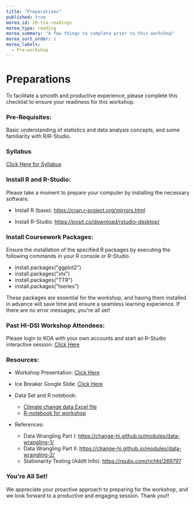```yaml
---
title: "Preparations"
published: true
morea_id: 20-tsa-readings
morea_type: reading
morea_summary: "A few things to complete prior to this workshop"
morea_sort_order: 1
morea_labels:
  - Pre-workshop
---
```


# Preparations 
To facilitate a smooth and productive experience, please complete this checklist to ensure your readiness for this workshop. 

### Pre-Requisites:
Basic understanding of statistics and data analysis concepts, and some familiarity with R/R-Studio.

### Syllabus
[Click Here for Syllabus](https://docs.google.com/document/d/1TIL6w2p6mZXlDmt9UePpA5zl2CgORzbr5A-rh9ANXVo/edit?usp=sharing)


### Install R and R-Studio:
Please take a moment to prepare your computer by installing the necessary software.

* Install R (base): https://cran.r-project.org/mirrors.html  

* Install R-Studio: https://posit.co/download/rstudio-desktop/


### Install Coursework Packages:
Ensure the installation of the specified R packages by executing the following commands in your R console or R-Studio.

* install.packages(&quot;ggplot2&quot;)
* install.packages(&quot;xts&quot;)
* install.packages(&quot;TTR&quot;)
* install.packages(&quot;tseries&quot;)

These packages are essential for the workshop, and having them installed in advance will save time and ensure a seamless learning experience. If there are no error messages, you&#39;re all set!

### Past HI-DSI Workshop Attendees:
Please login to KOA with your own accounts and start an R-Studio interactive session: [Click Here](https://koa.its.hawaii.edu/) 


### Resources:
* Workshop Presentation: [Click Here](https://docs.google.com/presentation/d/1YLgclYe3Hkf8lIDctmLbreOeoq1R_nHEQ0Me4weTEMg/edit?usp=sharing)

* Ice Breaker Google Slide: [Click Here](https://docs.google.com/presentation/d/13LXlBwBo1M4IRdF3K1uq5_U_FXInqP216wlHB8ESqcM/edit?usp=sharing)

* Data Set and R notebook: 
  - [Climate change data Excel file](HIDSI_TS_workshop_data.xlsx)
  - [R-notebook for workshop](ETS_workshop_v2.Rmd)

* References:
  - Data Wrangling Part I: https://change-hi.github.io/modules/data-wrangling-1/ 
  - Data Wrangling Part II: https://change-hi.github.io/modules/data-wrangling-2/
  - Stationarity Testing (Addtl Info): https://rpubs.com/richkt/269797 

### You're All Set!
We appreciate your proactive approach to preparing for the workshop, and we look
forward to a productive and engaging session. Thank you!!
